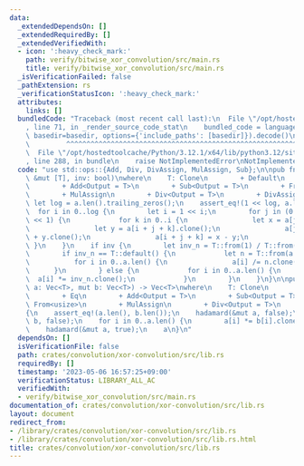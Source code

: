 ```yaml
---
data:
  _extendedDependsOn: []
  _extendedRequiredBy: []
  _extendedVerifiedWith:
  - icon: ':heavy_check_mark:'
    path: verify/bitwise_xor_convolution/src/main.rs
    title: verify/bitwise_xor_convolution/src/main.rs
  _isVerificationFailed: false
  _pathExtension: rs
  _verificationStatusIcon: ':heavy_check_mark:'
  attributes:
    links: []
  bundledCode: "Traceback (most recent call last):\n  File \"/opt/hostedtoolcache/Python/3.12.1/x64/lib/python3.12/site-packages/onlinejudge_verify/documentation/build.py\"\
    , line 71, in _render_source_code_stat\n    bundled_code = language.bundle(stat.path,\
    \ basedir=basedir, options={'include_paths': [basedir]}).decode()\n          \
    \         ^^^^^^^^^^^^^^^^^^^^^^^^^^^^^^^^^^^^^^^^^^^^^^^^^^^^^^^^^^^^^^^^^^^^^^^^^^^^^^^^^\n\
    \  File \"/opt/hostedtoolcache/Python/3.12.1/x64/lib/python3.12/site-packages/onlinejudge_verify/languages/rust.py\"\
    , line 288, in bundle\n    raise NotImplementedError\nNotImplementedError\n"
  code: "use std::ops::{Add, Div, DivAssign, MulAssign, Sub};\n\npub fn hadamard<T>(a:\
    \ &mut [T], inv: bool)\nwhere\n    T: Clone\n        + Default\n        + Eq\n\
    \        + Add<Output = T>\n        + Sub<Output = T>\n        + From<usize>\n\
    \        + MulAssign\n        + Div<Output = T>\n        + DivAssign,\n{\n   \
    \ let log = a.len().trailing_zeros();\n    assert_eq!(1 << log, a.len());\n  \
    \  for i in 0..log {\n        let i = 1 << i;\n        for j in (0..a.len()).step_by(i\
    \ << 1) {\n            for k in 0..i {\n                let x = a[j + k].clone();\n\
    \                let y = a[i + j + k].clone();\n                a[j + k] = x.clone()\
    \ + y.clone();\n                a[i + j + k] = x - y;\n            }\n       \
    \ }\n    }\n    if inv {\n        let inv_n = T::from(1) / T::from(a.len());\n\
    \        if inv_n == T::default() {\n            let n = T::from(a.len());\n \
    \           for i in 0..a.len() {\n                a[i] /= n.clone();\n      \
    \      }\n        } else {\n            for i in 0..a.len() {\n              \
    \  a[i] *= inv_n.clone();\n            }\n        }\n    }\n}\n\npub fn xor_convolution<T>(mut\
    \ a: Vec<T>, mut b: Vec<T>) -> Vec<T>\nwhere\n    T: Clone\n        + Default\n\
    \        + Eq\n        + Add<Output = T>\n        + Sub<Output = T>\n        +\
    \ From<usize>\n        + MulAssign\n        + Div<Output = T>\n        + DivAssign,\n\
    {\n    assert_eq!(a.len(), b.len());\n    hadamard(&mut a, false);\n    hadamard(&mut\
    \ b, false);\n    for i in 0..a.len() {\n        a[i] *= b[i].clone();\n    }\n\
    \    hadamard(&mut a, true);\n    a\n}\n"
  dependsOn: []
  isVerificationFile: false
  path: crates/convolution/xor-convolution/src/lib.rs
  requiredBy: []
  timestamp: '2023-05-06 16:57:25+09:00'
  verificationStatus: LIBRARY_ALL_AC
  verifiedWith:
  - verify/bitwise_xor_convolution/src/main.rs
documentation_of: crates/convolution/xor-convolution/src/lib.rs
layout: document
redirect_from:
- /library/crates/convolution/xor-convolution/src/lib.rs
- /library/crates/convolution/xor-convolution/src/lib.rs.html
title: crates/convolution/xor-convolution/src/lib.rs
---
```

